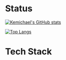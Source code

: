# Status
[![Kemichael's GitHub stats](https://github-readme-stats.vercel.app/api?username=kemichael&show_icons=true&bg_color=000000&title_color=FFD700&text_color=FFFF99&icon_color=FFD700)](https://github.com/kemichael/github-readme-stats)

[![Top Langs](https://github-readme-stats.vercel.app/api/top-langs/?username=kemichael&show_icons=true&layout=compact&bg_color=000000&title_color=FFD700&text_color=FFFF99&icon_color=FFD700)](https://github.com/kemichael/github-readme-stats)

# Tech Stack
